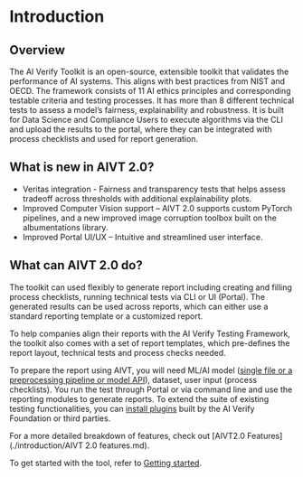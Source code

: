 # Introduction

## Overview

The AI Verify Toolkit is an open-source, extensible toolkit that validates the performance of AI systems. This aligns with best practices from NIST and OECD. The framework consists of 11 AI ethics principles and corresponding testable criteria and testing processes. It has more than 8 different technical tests to assess a model’s fairness, explainability and robustness. It is built for Data Science and Compliance Users to execute algorithms via the CLI and upload the results to the portal, where they can be integrated with process checklists and used for report generation.

## What is new in AIVT 2.0?

- Veritas integration - Fairness and transparency tests that helps assess tradeoff across thresholds with additional explainability plots.
- Improved Computer Vision support – AIVT 2.0 supports custom PyTorch pipelines, and a new improved image corruption toolbox built on the albumentations library.
- Improved Portal UI/UX – Intuitive and streamlined user interface.

## What can AIVT 2.0 do?

The toolkit can used flexibly to generate report including creating and filling process checklists, running technical tests via CLI or UI (Portal). The generated results can be used across reports, which can either use a standard reporting template or a customized report.

To help companies align their reports with the AI Verify Testing Framework, the toolkit also comes with a set of report templates, which pre-defines the report layout, technical tests and process checks needed.

To prepare the report using AIVT, you will need ML/AI model ([single file or a preprocessing pipeline or model API](./appendix/standalone-vs-pipeline.md)), dataset, user input (process checklists). You run the test through Portal or via command line and use the reporting modules to generate reports.  To extend the suite of existing testing functionalities, you can [install plugins]() built by the AI Verify Foundation or third parties.

For a more detailed breakdown of features, check out [AIVT2.0 Features](./introduction/AIVT 2.0 features.md).

To get started with the tool, refer to [Getting started](./getting-started.md).